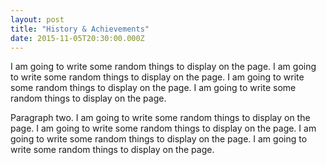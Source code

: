 ```yaml
---
layout: post
title: "History & Achievements"
date: 2015-11-05T20:30:00.000Z
---
```


I am going to write some random things to display on the page. I am going to write some random things to display on the page. I am going to write some random things to display on the page. I am going to write some random things to display on the page.

Paragraph two. I am going to write some random things to display on the page. I am going to write some random things to display on the page. I am going to write some random things to display on the page. I am going to write some random things to display on the page.
